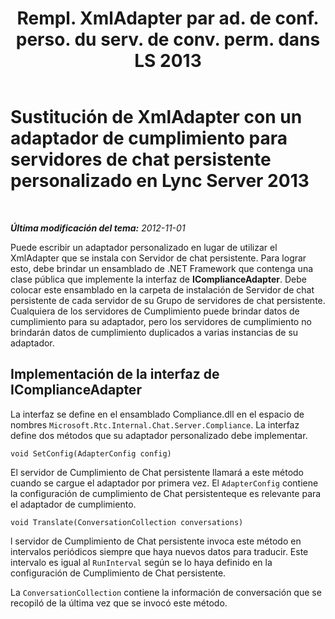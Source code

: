 ﻿---
title: "Rempl. XmlAdapter par ad. de conf. perso. du serv. de conv. perm. dans LS 2013"
TOCTitle: "Rempl. XmlAdapter par ad. de conf. perso. du serv. de conv. perm. dans LS 2013"
ms:assetid: 2cb70db2-663f-40a6-abcf-89ea7d4a8b65
ms:mtpsurl: https://technet.microsoft.com/es-es/library/JJ680106(v=OCS.15)
ms:contentKeyID: 49889021
ms.date: 01/07/2017
mtps_version: v=OCS.15
ms.translationtype: HT
---

# Sustitución de XmlAdapter con un adaptador de cumplimiento para servidores de chat persistente personalizado en Lync Server 2013

 

_**Última modificación del tema:** 2012-11-01_

Puede escribir un adaptador personalizado en lugar de utilizar el XmlAdapter que se instala con Servidor de chat persistente. Para lograr esto, debe brindar un ensamblado de .NET Framework que contenga una clase pública que implemente la interfaz de **IComplianceAdapter**. Debe colocar este ensamblado en la carpeta de instalación de Servidor de chat persistente de cada servidor de su Grupo de servidores de chat persistente. Cualquiera de los servidores de Cumplimiento puede brindar datos de cumplimiento para su adaptador, pero los servidores de cumplimiento no brindarán datos de cumplimiento duplicados a varias instancias de su adaptador.

## Implementación de la interfaz de IComplianceAdapter

La interfaz se define en el ensamblado Compliance.dll en el espacio de nombres `Microsoft.Rtc.Internal.Chat.Server.Compliance`. La interfaz define dos métodos que su adaptador personalizado debe implementar.

    void SetConfig(AdapterConfig config)

El servidor de Cumplimiento de Chat persistente llamará a este método cuando se cargue el adaptador por primera vez. El `AdapterConfig` contiene la configuración de cumplimiento de Chat persistenteque es relevante para el adaptador de cumplimiento.

    void Translate(ConversationCollection conversations)

l servidor de Cumplimiento de Chat persistente invoca este método en intervalos periódicos siempre que haya nuevos datos para traducir. Este intervalo es igual al `RunInterval` según se lo haya definido en la configuración de Cumplimiento de Chat persistente.

La `ConversationCollection` contiene la información de conversación que se recopiló de la última vez que se invocó este método.

